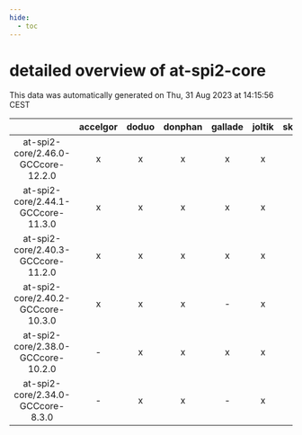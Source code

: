 ```yaml
---
hide:
  - toc
---
```


detailed overview of at-spi2-core
=================================


This data was automatically generated on Thu, 31 Aug 2023 at 14:15:56 CEST  

| |accelgor|doduo|donphan|gallade|joltik|skitty|swalot|victini|
| :---: | :---: | :---: | :---: | :---: | :---: | :---: | :---: | :---: |
|at-spi2-core/2.46.0-GCCcore-12.2.0|x|x|x|x|x|x|x|x|
|at-spi2-core/2.44.1-GCCcore-11.3.0|x|x|x|x|x|x|x|x|
|at-spi2-core/2.40.3-GCCcore-11.2.0|x|x|x|x|x|x|x|x|
|at-spi2-core/2.40.2-GCCcore-10.3.0|x|x|x|-|x|x|x|x|
|at-spi2-core/2.38.0-GCCcore-10.2.0|-|x|x|x|x|x|x|x|
|at-spi2-core/2.34.0-GCCcore-8.3.0|-|x|x|-|x|x|-|x|
